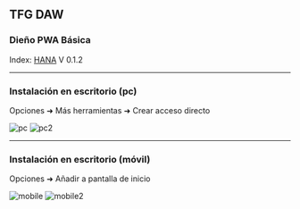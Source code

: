 ## TFG DAW

### Dieño PWA Básica 

Index: [HANA](https://jhonjairoal.github.io/ProyectoFinal/index.html) V 0.1.2

---

### Instalación en escritorio (pc)
Opciones ➜ Más herramientas ➜ Crear acceso directo

![pc](img/install_pc.png)
![pc2](img/install_pc_name.PNG)

---

### Instalación en escritorio (móvil)
Opciones ➜ Añadir a pantalla de inicio

![mobile](img/install_mobile.PNG)
![mobile2](img/install_mobile_name.PNG)
